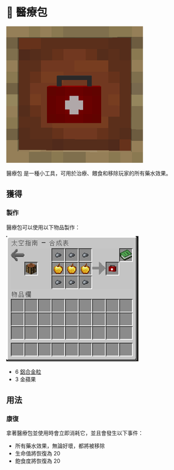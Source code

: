 # 🎲 醫療包

![](<../.gitbook/assets/image (219) (1) (1).png>)

醫療包 是一種小工具，可用於治療、餵食和移除玩家的所有藥水效果。

## 獲得

### 製作

醫療包可以使用以下物品製作：

![](<../.gitbook/assets/image (223) (1) (1).png>)

* 6 [鋁合金粒](../item-1/lv-he-jin-li.md)
* 3 金蘋果

## 用法

### 康復

拿著醫療包並使用時會立即消耗它，並且會發生以下事件：

* 所有藥水效果，無論好壞，都將被移除
* 生命值將恢復為 20
* 飽食度將恢復為 20
